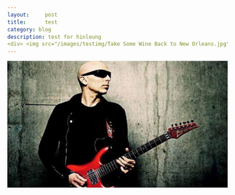 ```yaml
---
layout:     post
title:      test
category: blog
description: test for hinleung 
<div> <img src="/images/testimg/Take Some Wine Back to New Orleans.jpg"> </div>
---
```


<img src="/images/guitarmaterial/joesatriani.jpg" alt="Joe Satriani">
